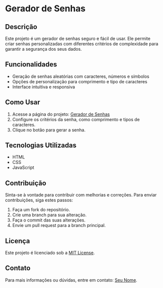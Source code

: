 # Gerador de Senhas

## Descrição

Este projeto é um gerador de senhas seguro e fácil de usar. Ele permite criar senhas personalizadas com diferentes critérios de complexidade para garantir a segurança dos seus dados.

## Funcionalidades

- Geração de senhas aleatórias com caracteres, números e símbolos
- Opções de personalização para comprimento e tipo de caracteres
- Interface intuitiva e responsiva

## Como Usar

1. Acesse a página do projeto: [Gerador de Senhas](https://stedelboux.github.io/gerador-de-senhas/)
2. Configure os critérios da senha, como comprimento e tipos de caracteres.
3. Clique no botão para gerar a senha.

## Tecnologias Utilizadas

- HTML
- CSS
- JavaScript

## Contribuição

Sinta-se à vontade para contribuir com melhorias e correções. Para enviar contribuições, siga estes passos:

1. Faça um fork do repositório.
2. Crie uma branch para sua alteração.
3. Faça o commit das suas alterações.
4. Envie um pull request para a branch principal.

## Licença

Este projeto é licenciado sob a [MIT License](LICENSE).

## Contato

Para mais informações ou dúvidas, entre em contato: [Seu Nome](mailto:stephaniedelboux@gmail.com).
